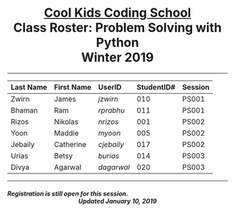
# <center>[**Cool Kids Coding School**](http://www.coolkidscodingschool.com)<br>Class Roster: **Problem Solving with Python**<br>  Winter 2019

---

| Last Name | First Name | UserID | StudentID# | Session |
|:---|:-----------|:--|:--|:--|
| Zwirn     | James      |  _jzwirn_ | 010 | PS001 |
| Bhaman    | Ram        |  _rprabhu_ | 011 | PS001 |
| Rizos     | Nikolas    |  _nrizos_ | 001 |PS002 |
| Yoon      | Maddie     |  _myoon_ | 005 | PS002 |
| Jebaily | Catherine  | _cjebaily_ | 017 | PS002  |
| Urias | Betsy  | _burias_ | 014 | PS003  |
| Divya | Agarwal  | _dagarwal_ | 020 | PS003  |
---
##### Registration is still open for this session. <br> <center>Updated January 10, 2019